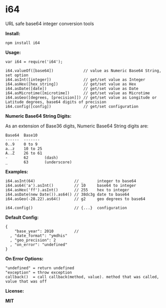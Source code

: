 i64
===

URL safe base64 integer conversion tools

__Install:__

```
npm install i64
```

__Usage:__

```
var i64 = require('i64');

i64.valueOf([base64])             // value as Numeric Base64 String, set option
i64.asInt([integer])              // get/set value as Integer
i64.asHex([hex_string])           // get/set value as Hex
i64.asDate([date])                // get/set value as Date
i64.asMicrotime([microtime])      // get/set value as Microtime
i64.asGeo([degrees, [precision]]) // get/set value as Longitude or Latitude degrees, base64 digits of precision
i64.config([config])              // get/set configuration
```
__Numeric Base64 String Digits:__

As an extension of Base36 digits, Numeric Base64 String digits are:
```
Base64  Base10
------  -------
0..9    0 to 9
a..z    10 to 25
A..Z    26 to 61
-       62       (dash)
_       63       (underscore)
```

__Examples:__

```
i64.asInt(64)                 // _      integer to base64
i64.as64('a').asInt()         // 10     base64 to integer 
i64.asHex('ff').asInt()       // 255    hex to integer 
i64.asDate(new Date()).as64() // 38dc3g date to base64 
i64.asGeo(-28.22).as64()      // g2     geo degrees to base64

i64.config()                  // {...}  configuration
```

__Default Config:__
```
{ 
    "base_year": 2010         // 
  , "date_format": "ymdhis"
  , "geo_precision": 2
  , "on_error": "undefined" 
}
```

__On Error Options:__

```
"undefined" = return undefined
"exception" = throw exception
callback()  = call callback(method, value). method that was called, value that was off
```

__License:__

__MIT__
